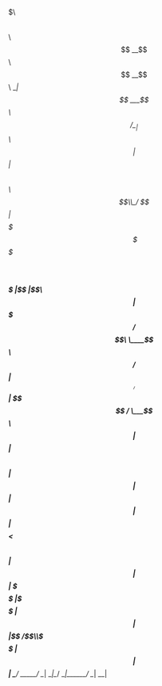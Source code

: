 <p align="center">

 $$$$$$\            $$$$$$$\  $$\           $$$$$$\            
$$  __$$\           $$  __$$\ \__|         $$ ___$$\           
$$ /  \__| $$$$$$\  $$ |  $$ |$$\ $$\   $$\\_/   $$ |$$$$$$$\  
\$$$$$$\  $$  __$$\ $$$$$$$  |$$ |\$$\ $$  | $$$$$ / $$  __$$\ 
 \____$$\ $$ /  $$ |$$  ____/ $$ | \$$$$  /  \___$$\ $$ |  $$ |
$$\   $$ |$$ |  $$ |$$ |      $$ | $$  $$< $$\   $$ |$$ |  $$ |
\$$$$$$  |\$$$$$$  |$$ |      $$ |$$  /\$$\\$$$$$$  |$$ |  $$ |
 \______/  \______/ \__|      \__|\__/  \__|\______/ \__|  \__|
                                                               
</p>
